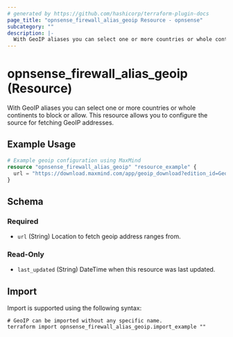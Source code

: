 ```yaml
---
# generated by https://github.com/hashicorp/terraform-plugin-docs
page_title: "opnsense_firewall_alias_geoip Resource - opnsense"
subcategory: ""
description: |-
  With GeoIP aliases you can select one or more countries or whole continents to block or allow. This resource allows you to configure the source for fetching GeoIP addresses.
---
```


# opnsense_firewall_alias_geoip (Resource)

With GeoIP aliases you can select one or more countries or whole continents to block or allow. This resource allows you to configure the source for fetching GeoIP addresses.

## Example Usage

```terraform
# Example geoip configuration using MaxMind
resource "opnsense_firewall_alias_geoip" "resource_example" {
  url = "https://download.maxmind.com/app/geoip_download?edition_id=GeoLite2-Country-CSV&license_key=<your-license-key>&suffix=zip"
}
```

<!-- schema generated by tfplugindocs -->
## Schema

### Required

- `url` (String) Location to fetch geoip address ranges from.

### Read-Only

- `last_updated` (String) DateTime when this resource was last updated.

## Import

Import is supported using the following syntax:

```shell
# GeoIP can be imported without any specific name.
terraform import opnsense_firewall_alias_geoip.import_example ""
```

